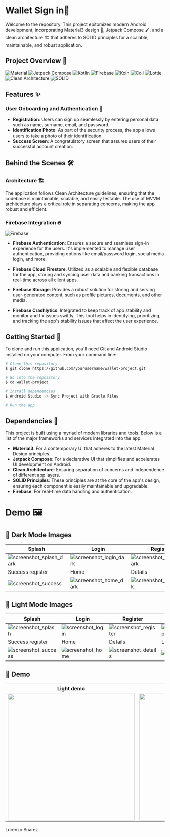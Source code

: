 #  Wallet Sign in📱

Welcome to the repository. This project epitomizes modern Android development, incorporating Material3 design 🎨, Jetpack Compose 🖌️, and a clean architecture 🏗️ that adheres to SOLID principles for a scalable, maintainable, and robust application.

## Project Overview 👀

![Material](https://img.shields.io/badge/Material-Design-blue.svg?style=flat)
![Jetpack Compose](https://img.shields.io/badge/Jetpack%20Compose-1.4.3-brightgreen.svg?style=flat)
![Kotlin](https://img.shields.io/badge/kotlin-1.7.10-blue.svg?logo=kotlin)
![Firebase](https://img.shields.io/badge/Firebase-BOM%2032.4.0-orange)
![Koin](https://img.shields.io/badge/Koin-DI-green.svg?style=flat)
![Coil](https://img.shields.io/badge/Coil-Image%20Loading-blue.svg?style=flat)
![Lottie](https://img.shields.io/badge/Lottie-Animations-ff69b4.svg?style=flat)
![Clean Architecture](https://img.shields.io/badge/Clean%20Architecture-Enabled-green)
![SOLID](https://img.shields.io/badge/SOLID-Principles-blueviolet)


## Features ✨

### User Onboarding and Authentication 🔐

- **Registration**: Users can sign up seamlessly by entering personal data such as name, surname, email, and password.
- **Identification Photo**: As part of the security process, the app allows users to take a photo of their identification.
- **Success Screen**: A congratulatory screen that assures users of their successful account creation.

## Behind the Scenes 🛠️

### Architecture 🏗️

The application follows Clean Architecture guidelines, ensuring that the codebase is maintainable, scalable, and easily testable. The use of MVVM architecture plays a critical role in separating concerns, making the app robust and efficient.

### Firebase Integration 🔥

![Firebase](https://img.shields.io/badge/Firebase-orange?logo=firebase)

- **Firebase Authentication**: Ensures a secure and seamless sign-in experience for the users. It's implemented to manage user authentication, providing options like email/password login, social media login, and more.
  
- **Firebase Cloud Firestore**: Utilized as a scalable and flexible database for the app, storing and syncing user data and banking transactions in real-time across all client apps.

- **Firebase Storage**: Provides a robust solution for storing and serving user-generated content, such as profile pictures, documents, and other media.

- **Firebase Crashlytics**: Integrated to keep track of app stability and monitor and fix issues swiftly. This tool helps in identifying, prioritizing, and tracking the app's stability issues that affect the user experience.
  
## Getting Started 🚀

To clone and run this application, you'll need Git and Android Studio installed on your computer. From your command line:

```bash
# Clone this repository
$ git clone https://github.com/yourusername/wallet-project.git

# Go into the repository
$ cd wallet-project

# Install dependencies
$ Android Studio -> Sync Project with Gradle Files

# Run the app
```

## Dependencies 🧰

This project is built using a myriad of modern libraries and tools. Below is a list of the major frameworks and services integrated into the app:

- **Material3**: For a contemporary UI that adheres to the latest Material Design principles.
- **Jetpack Compose**: For a declarative UI that simplifies and accelerates UI development on Android.
- **Clean Architecture**: Ensuring separation of concerns and independence of different app layers.
- **SOLID Principles**: These principles are at the core of the app's design, ensuring each component is easily maintainable and upgradable.
- **Firebase**: For real-time data handling and authentication.

# Demo 🖼️

## 📸 Dark Mode Images

| Splash | Login| Register | Home (empty) |
|---------|---------|---------|---------|
| ![screenshot_splash_dark](https://github.com/lorenzosuarez/Stori-Challenge/assets/55887438/4aff59bb-4a4d-41a5-8ba8-78059c4e6195) | ![screenshot_login_dark](https://github.com/lorenzosuarez/Stori-Challenge/assets/55887438/2ca512e4-b056-49f0-84b3-247f5876f29c) | ![screenshot_register_dark](https://github.com/lorenzosuarez/Stori-Challenge/assets/55887438/57adc5cd-0a28-4f49-af8a-297728ca698f) | ![screenshot_home_empty_dark](https://github.com/lorenzosuarez/Stori-Challenge/assets/55887438/bbe2ba47-f456-424d-8291-0a2c25c769b9) |
| Success register | Home | Details | Logout |
| ![screenshot_success](https://github.com/lorenzosuarez/Stori-Challenge/assets/55887438/9a6242eb-15ef-4eee-9e6c-e55b24b2469b) | ![screenshot_home_dark](https://github.com/lorenzosuarez/Stori-Challenge/assets/55887438/3447ccd5-c588-4ce5-ad2b-4dccd2dbbeb2) | ![screenshot_details_dark](https://github.com/lorenzosuarez/Stori-Challenge/assets/55887438/e698257f-e2ef-4cfd-b4c7-214f2f5fe709) | ![screenshot_logout_dark](https://github.com/lorenzosuarez/Stori-Challenge/assets/55887438/c4008339-2bdc-400c-a987-9fb53d12215f) |


## 📸 Light Mode Images

| Splash | Login| Register | Home (empty) |
|---------|---------|---------|---------|
| ![screenshot_splash](https://github.com/lorenzosuarez/Stori-Challenge/assets/55887438/235af294-4d7e-4587-a743-d6b8dbb6919e) | ![screenshot_login](https://github.com/lorenzosuarez/Stori-Challenge/assets/55887438/e5151521-0ee9-4025-a7e3-9c3358d5bad2) | ![screenshot_register](https://github.com/lorenzosuarez/Stori-Challenge/assets/55887438/9861f9c3-b065-4dd8-92af-5017f972dcab) | ![screenshot_home_empty](https://github.com/lorenzosuarez/Stori-Challenge/assets/55887438/9db2a1fd-1424-447b-bfa2-08ddd989a920) |
| Success register | Home | Details | Logout |
| ![screenshot_success](https://github.com/lorenzosuarez/Stori-Challenge/assets/55887438/9a6242eb-15ef-4eee-9e6c-e55b24b2469b) | ![screenshot_home](https://github.com/lorenzosuarez/Stori-Challenge/assets/55887438/7c7c5f6a-7700-46bd-b9f1-d01f60e42836) | ![screenshot_details](https://github.com/lorenzosuarez/Stori-Challenge/assets/55887438/54c48258-b294-4739-ab75-9bc136e94a2a) |![screenshot_logout](https://github.com/lorenzosuarez/Stori-Challenge/assets/55887438/c8a00ee4-5e49-42a1-be8d-0b19d03508b4) |


## 🎥 Demo

| Light demo | Dark demo |
|------------|-----------|
| <img src="https://github.com/lorenzosuarez/Stori-Challenge/assets/55887438/90a2f534-94c9-4df2-ac5f-3f41062fb682" width="400"> | <img src="https://github.com/lorenzosuarez/Stori-Challenge/assets/55887438/215fac7d-76f6-43bc-a679-288d2459f224" width="400"> |



Lorenzo Suarez
